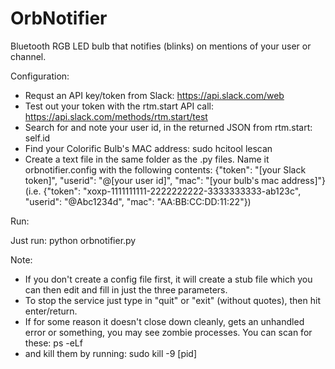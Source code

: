 # OrbNotifier
Bluetooth RGB LED bulb that notifies (blinks) on mentions of your user or channel.

Configuration:
  - Requst an API key/token from Slack: https://api.slack.com/web
  - Test out your token with the rtm.start API call: https://api.slack.com/methods/rtm.start/test
  - Search for and note your user id, in the returned JSON from rtm.start: self.id
  - Find your Colorific Bulb's MAC address: sudo hcitool lescan
  - Create a text file in the same folder as the .py files. Name it orbnotifier.config with the following contents: {"token": "[your Slack token]", "userid": "@[your user id]", "mac": "[your bulb's mac address]"}    (i.e. {"token": "xoxp-1111111111-2222222222-3333333333-ab123c", "userid": "@Abc1234d", "mac": "AA:BB:CC:DD:11:22"})

Run:

  Just run: python orbnotifier.py
  
Note:
  - If you don't create a config file first, it will create a stub file which you can then edit and fill in just the three parameters.
  - To stop the service just type in "quit" or "exit" (without quotes), then hit enter/return.
  - If for some reason it doesn't close down cleanly, gets an unhandled error or something, you may see zombie processes. You can scan for these: ps -eLf
  - and kill them by running: sudo kill -9 [pid]
